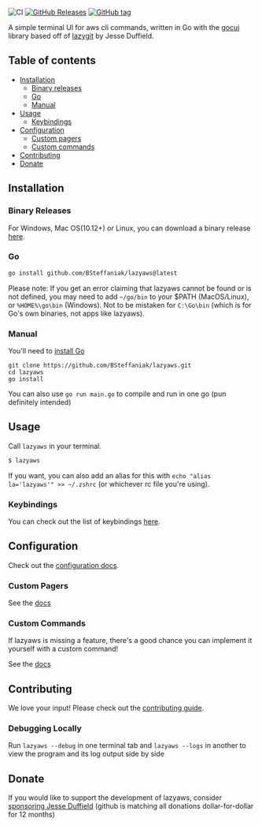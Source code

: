 ![CI](https://github.com/BSteffaniak/lazyaws/workflows/Continuous%20Integration/badge.svg)
[![GitHub Releases](https://img.shields.io/github/downloads/BSteffaniak/lazyaws/total)](https://github.com/BSteffaniak/lazyaws/releases)
[![GitHub tag](https://img.shields.io/github/tag/BSteffaniak/lazyaws.svg)](https://github.com/BSteffaniak/lazyaws/releases/latest)

A simple terminal UI for aws cli commands, written in Go with the [gocui](https://github.com/jroimartin/gocui "gocui") library based off of [lazygit](https://github.com/jesseduffield/lazygit "lazygit") by Jesse Duffield.

## Table of contents

- [Installation](#installation)
  - [Binary releases](#binary-releases)
  - [Go](#go)
  - [Manual](#manual)
- [Usage](#usage)
  - [Keybindings](#keybindings)
- [Configuration](#configuration)
  - [Custom pagers](#configuration)
  - [Custom commands](#configuration)
- [Contributing](#contributing)
- [Donate](#donate)

## Installation

### Binary Releases

For Windows, Mac OS(10.12+) or Linux, you can download a binary release [here](../../releases).

### Go

```sh
go install github.com/BSteffaniak/lazyaws@latest
```

Please note:
If you get an error claiming that lazyaws cannot be found or is not defined, you
may need to add `~/go/bin` to your $PATH (MacOS/Linux), or `%HOME%\go\bin`
(Windows). Not to be mistaken for `C:\Go\bin` (which is for Go's own binaries,
not apps like lazyaws).

### Manual

You'll need to [install Go](https://golang.org/doc/install)

```
git clone https://github.com/BSteffaniak/lazyaws.git
cd lazyaws
go install
```

You can also use `go run main.go` to compile and run in one go (pun definitely intended)

## Usage

Call `lazyaws` in your terminal.

```sh
$ lazyaws
```

If you want, you can
also add an alias for this with `echo "alias la='lazyaws'" >> ~/.zshrc` (or
whichever rc file you're using).

### Keybindings

You can check out the list of keybindings [here](/docs/keybindings).

## Configuration

Check out the [configuration docs](docs/Config.md).

### Custom Pagers

See the [docs](docs/Custom_Pagers.md)

### Custom Commands

If lazyaws is missing a feature, there's a good chance you can implement it yourself with a custom command!

See the [docs](docs/Custom_Command_Keybindings.md)

## Contributing

We love your input! Please check out the [contributing guide](CONTRIBUTING.md).

### Debugging Locally

Run `lazyaws --debug` in one terminal tab and `lazyaws --logs` in another to view the program and its log output side by side

## Donate

If you would like to support the development of lazyaws, consider [sponsoring Jesse Duffield](https://github.com/sponsors/jesseduffield) (github is matching all donations dollar-for-dollar for 12 months)


